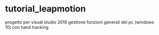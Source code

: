 # tutorial_leapmotion

progetto per visual studio 2019
gestione funzioni generali del pc (windows 10) con hand tracking

